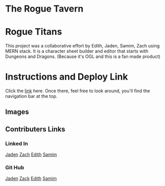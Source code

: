 # The Rogue Tavern
# Rogue Titans

This project was a collaborative effort by Edith, Jaden, Samim, Zach using MERN stack. It is a character sheet builder and editor that starts with Dungeons and Dragons. (Because it's OGL and this is a fan made product)

# Instructions and Deploy Link
Click the <a href = "https://tinyurl.com/roguetavern">link</a> here. Once there, feel free to look around, you'll find the navigation bar at the top.
## Images


## Contributers Links
### Linked In
<a href = "https://www.linkedin.com/in/jaden-garrity-96b33185/">Jaden</a>
<a href ="https://www.linkedin.com/in/zachgexler">Zach</a>
<a href ="https:www.linkedin.com/in/edith-walles">Edith</a>
<a href="https://www.linkedin.com/in/samim-kohistani-82615b24b/">Samim</a>

### Git Hub
<a href ="https://github.com/MrTowelGuy">Jaden</a>
<a href ="https://github.com/zachgexler">Zack</a>
<a href ="https://github.com/EWalles">Edith</a>
<a href ="https://github.com/samimkohistani">Samim</a>
